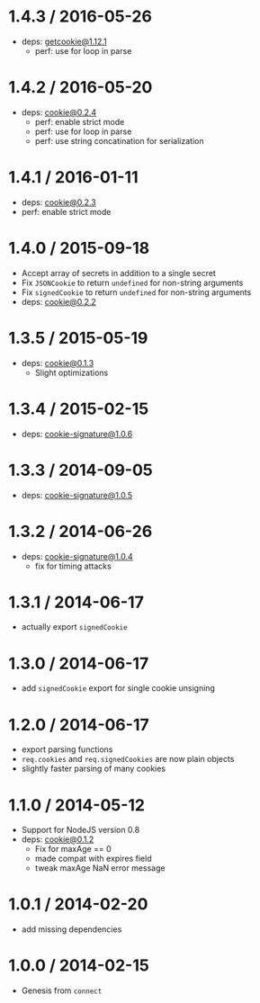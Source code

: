 # 1.4.3 / 2016-05-26

* deps: getcookie@1.12.1
  * perf: use for loop in parse

# 1.4.2 / 2016-05-20

* deps: cookie@0.2.4
  * perf: enable strict mode
  * perf: use for loop in parse
  * perf: use string concatination for serialization

# 1.4.1 / 2016-01-11

* deps: cookie@0.2.3
* perf: enable strict mode

# 1.4.0 / 2015-09-18

* Accept array of secrets in addition to a single secret
* Fix `JSONCookie` to return `undefined` for non-string arguments
* Fix `signedCookie` to return `undefined` for non-string arguments
* deps: cookie@0.2.2

# 1.3.5 / 2015-05-19

* deps: cookie@0.1.3
  * Slight optimizations

# 1.3.4 / 2015-02-15

* deps: cookie-signature@1.0.6

# 1.3.3 / 2014-09-05

* deps: cookie-signature@1.0.5

# 1.3.2 / 2014-06-26

* deps: cookie-signature@1.0.4
  * fix for timing attacks

# 1.3.1 / 2014-06-17

* actually export `signedCookie`

# 1.3.0 / 2014-06-17

* add `signedCookie` export for single cookie unsigning

# 1.2.0 / 2014-06-17

* export parsing functions
* `req.cookies` and `req.signedCookies` are now plain objects
* slightly faster parsing of many cookies

# 1.1.0 / 2014-05-12

* Support for NodeJS version 0.8
* deps: cookie@0.1.2
  * Fix for maxAge == 0
  * made compat with expires field
  * tweak maxAge NaN error message

# 1.0.1 / 2014-02-20

* add missing dependencies

# 1.0.0 / 2014-02-15

* Genesis from `connect`
